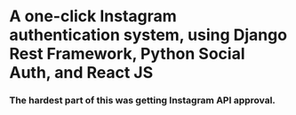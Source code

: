 # A one-click Instagram authentication system, using Django Rest Framework, Python Social Auth, and React JS
### The hardest part of this was getting Instagram API approval.
